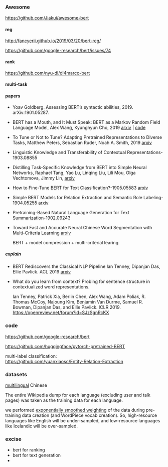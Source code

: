 ### Awesome

https://github.com/Jiakui/awesome-bert





#### reg

http://fancyerii.github.io/2019/03/20/bert-reg/

https://github.com/google-research/bert/issues/74



#### rank

https://github.com/nyu-dl/dl4marco-bert

#### multi-task





#### papers

+ Yoav Goldberg. Assessing BERT’s syntactic abilities, 2019. arXiv:1901.05287.

+ BERT has a Mouth, and It Must Speak: BERT as a Markov Random Field Language Model, Alex Wang, Kyunghyun Cho, 2019 [arxiv](https://arxiv.org/abs/1902.04094) | [code](https://github.com/nyu-dl/bert-gen)  

+ To Tune or Not to Tune? Adapting Pretrained Representations to Diverse Tasks, Matthew Peters, Sebastian Ruder, Noah A. Smith, 2019 [arxiv](https://arxiv.org/abs/1903.05987) 

+ Linguistic Knowledge and Transferability of Contextual Representations-1903.08855

+ Distilling Task-Specific Knowledge from BERT into Simple Neural Networks, Raphael Tang, Yao Lu, Linqing Liu, Lili Mou, Olga Vechtomova, Jimmy Lin, [arxiv](https://arxiv.org/abs/1903.12136) 

  

+ How to Fine-Tune BERT for Text Classification?-1905.05583 [arxiv](https://arxiv.org/pdf/1905.05583.pdf)

+ Simple BERT Models for Relation Extraction and Semantic Role Labeling-1904.05255 [arxiv](https://arxiv.org/pdf/1904.05255.pdf) 

+ Pretraining-Based Natural Language Generation for Text Summarization-1902.09243

+ Toward Fast and Accurate Neural Chinese Word Segmentation with Multi-Criteria Learning [arxiv](https://arxiv.org/pdf/1903.04190.pdf) 

  BERT + model compression + multi-criterial learing 


##### explain

+ BERT Rediscovers the Classical NLP Pipeline
  Ian Tenney, Dipanjan Das, Ellie Pavlick.  ACL 2019 [arxiv](<https://arxiv.org/abs/1905.05950>) 

+ What do you learn from context? Probing for sentence structure in contextualized word representations.

  Ian Tenney, Patrick Xia, Berlin Chen, Alex Wang, Adam Poliak, R. Thomas McCoy, Najoung Kim, Benjamin Van Durme, Samuel R. Bowman, Dipanjan Das, and Ellie Pavlick. ICLR 2019. https://openreview.net/forum?id=SJzSgnRcKX



### code

https://github.com/google-research/bert

https://github.com/huggingface/pytorch-pretrained-BERT



multi-label classification:<br>https://github.com/yuanxiaosc/Entity-Relation-Extraction







### datasets

[multilingual](https://github.com/google-research/bert/blob/master/multilingual.md) Chinese

The entire Wikipedia dump for each language (excluding user and talk pages) was taken as the training data for each language.

we performed <u>exponentially smoothed weighting</u> of the data during pre-training data creation (and WordPiece vocab creation). So, high-resource languages like English will be under-sampled, and low-resource languages like Icelandic will be over-sampled.



### excise

- bert for ranking
- bert for text generation
- 